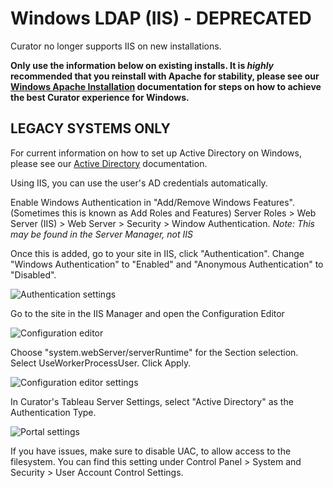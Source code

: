# Windows LDAP (IIS) - DEPRECATED

Curator no longer supports IIS on new installations.

**Only use the information below on existing installs.  It is *highly* recommended that you reinstall with Apache for
stability, please see our
[Windows Apache Installation](https://curator.interworks.com/page/kb/setupinstallation/windows/1108)
documentation for steps on how to achieve the best Curator experience for Windows.**

## LEGACY SYSTEMS ONLY

For current information on how to set up Active Directory on Windows, please see our
[Active Directory](https://curator.interworks.com/kb/setup/authentication/active-directory/1144) documentation.

Using IIS, you can use the user's AD credentials automatically.

Enable Windows Authentication in "Add/Remove Windows Features". (Sometimes this is known as Add Roles and Features)
Server Roles > Web Server (IIS) > Web Server > Security > Window Authentication.
*Note: This may be found in the Server Manager, not IIS*

Once this is added, go to your site in IIS, click "Authentication". Change "Windows Authentication" to "Enabled" and
"Anonymous Authentication" to "Disabled".

![Authentication settings](https://curator.interworks.com/file/IIS_LDAP_Pass_auth.png)

Go to the site in the IIS Manager and open the Configuration Editor

![Configuration editor](https://curator.interworks.com/file/IIS_LDAP_Pass_manager.png)

Choose "system.webServer/serverRuntime" for the Section selection. Select UseWorkerProcessUser. Click Apply.

![Configuration editor settings](https://curator.interworks.com/file/IIS_LDAP_Pass_configure.png)

In Curator's Tableau Server Settings, select "Active Directory" as the Authentication Type.

![Portal settings](https://curator.interworks.com/file/IIS_LDAP_Pass_portal_settings.png)

If you have issues, make sure to disable UAC, to allow access to the filesystem.  You can find this setting under
Control Panel > System and Security > User Account Control Settings.
